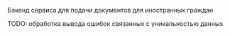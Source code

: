 Бэкенд сервиса для подачи документов для иностранных граждан

TODO: обработка вывода ошибок связанных с уникальностью данных
